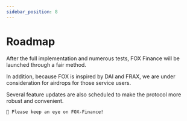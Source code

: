 ```yaml
---
sidebar_position: 8
---
```


# Roadmap

After the full implementation and numerous tests, FOX Finance will be launched through a fair method.

In addition, because FOX is inspired by DAI and FRAX, we are under consideration for airdrops for those service users.

Several feature updates are also scheduled to make the protocol more robust and convenient.

```
👀 Please keep an eye on FOX-Finance!
```

<!-- ---

## Liquid Staking

In the near future, we'll use [stMATIC](https://lido.fi/polygon) and [xMATIC](https://polygon.staderlabs.com/liquid-staking/maticx) as collaterals. -->

<!-- 
In the near future, we use [Ankr](https://www.ankr.com/bnb-liquid-staking/)'s aBNBc token.

### Requirements

- Minimum value to stake: 0.502 BNB (the 0.002 part is the relayer fee).
- Minimum value to unstake: 0.5 BNB.
- Unbond time: 7–10 days.

### Fees

- Base fee: 10% of the Liquid Staking rewards as a fee.
- Relayer fee: 0.002 BNB.
- Unstaking fee: 0.004 BNB.
- Unstaking relay fee: 0.000075 BNB.
-->
